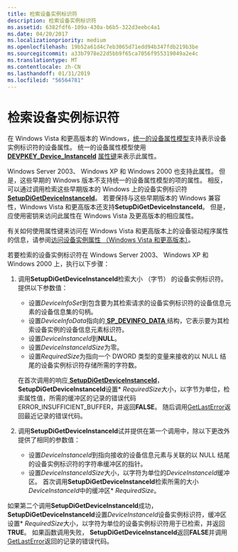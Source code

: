 ```yaml
---
title: 检索设备实例标识符
description: 检索设备实例标识符
ms.assetid: 6382fdf6-109a-430a-b6b5-322d3eebc4a1
ms.date: 04/20/2017
ms.localizationpriority: medium
ms.openlocfilehash: 19b52a61d4c7eb3065d71edd94b347fdb219b3be
ms.sourcegitcommit: a33b7978e22d5bb9f65ca7056f955319049a2e4c
ms.translationtype: MT
ms.contentlocale: zh-CN
ms.lasthandoff: 01/31/2019
ms.locfileid: "56564781"
---
```

# <a name="retrieving-a-device-instance-identifier"></a>检索设备实例标识符


在 Windows Vista 和更高版本的 Windows，[统一的设备属性模型](unified-device-property-model--windows-vista-and-later-.md)支持表示设备实例标识符的设备属性。 统一的设备属性模型使用[ **DEVPKEY_Device_InstanceId**](https://msdn.microsoft.com/library/windows/hardware/ff542532) [属性键](property-keys.md)来表示此属性。

Windows Server 2003、 Windows XP 和 Windows 2000 也支持此属性。 但是，这些早期的 Windows 版本不支持统一的设备属性模型的项的属性。 相反，可以通过调用检索这些早期版本的 Windows 上的设备实例标识符[ **SetupDiGetDeviceInstanceId**](https://msdn.microsoft.com/library/windows/hardware/ff551106)。 若要保持与这些早期版本的 Windows 兼容性，Windows Vista 和更高版本还支持**SetupDiGetDeviceInstanceId**。 但是，应使用密钥来访问此属性在 Windows Vista 及更高版本的相应属性。

有关如何使用属性键来访问在 Windows Vista 和更高版本上的设备驱动程序属性的信息，请参阅[访问设备实例属性 （Windows Vista 和更高版本）](accessing-device-instance-properties--windows-vista-and-later-.md)。

若要检索的设备实例标识符在 Windows Server 2003、 Windows XP 和 Windows 2000 上，执行以下步骤：

1.  调用**SetupDiGetDeviceInstanceId**检索大小 （字节） 的设备实例标识符。 提供以下参数值：

    -   设置*DeviceInfoSet*到包含要为其检索请求的设备实例标识符的设备信息元素的设备信息集的句柄。
    -   设置*DeviceInfoData*指向的[ **SP_DEVINFO_DATA** ](https://msdn.microsoft.com/library/windows/hardware/ff552344)结构，它表示要为其检索设备实例的设备信息元素标识符。
    -   设置*DeviceInstanceId*到**NULL**。
    -   设置*DeviceInstanceIdSize*为零。
    -   设置*RequiredSize*为指向一个 DWORD 类型的变量来接收的以 NULL 结尾的设备实例标识符存储所需的字符数。

    在首次调用的响应[ **SetupDiGetDeviceInstanceId**](https://msdn.microsoft.com/library/windows/hardware/ff551106)， **SetupDiGetDeviceInstanceId**设置\* *RequiredSize*大小，以字节为单位，检索属性值，所需的缓冲区的记录的错误代码 ERROR_INSUFFICIENT_BUFFER，并返回**FALSE**。 随后调用[GetLastError](https://go.microsoft.com/fwlink/p/?linkid=169416)返回最近记录的错误代码。

2.  调用**SetupDiGetDeviceInstanceId**试并提供在第一个调用中，除以下更改外提供了相同的参数值：
    -   设置*DeviceInstanceId*到指向接收的设备信息元素与关联的以 NULL 结尾的设备实例标识符的字符串缓冲区的指针。
    -   设置*DeviceInstanceIdSize*大小，以字符为单位的*DeviceInstanceId*缓冲区。 首次调用**SetupDiGetDeviceInstanceId**检索所需的大小*DeviceInstanceId*中的缓冲区\* *RequiredSize*。

如果第二个调用**SetupDiGetDeviceInstanceId**成功， **SetupDiGetDeviceInstanceId**设置*DeviceInstanceId*设备实例标识符，缓冲区设置\* *RequiredSize*大小，以字符为单位的设备实例标识符用于已检索，并返回**TRUE**。 如果函数调用失败， **SetupDiGetDeviceInstanceId**返回**FALSE**并调用[GetLastError](https://go.microsoft.com/fwlink/p/?linkid=169416)返回的记录的错误代码。

 

 






